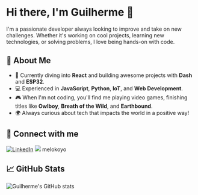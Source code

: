 # Hi there, I'm Guilherme 👋

I'm a passionate developer always looking to improve and take on new challenges. Whether it's working on cool projects, learning new technologies, or solving problems, I love being hands-on with code.

## 🚀 About Me

- 🌱 Currently diving into **React** and building awesome projects with **Dash** and **ESP32**.
- 💻 Experienced in **JavaScript**, **Python**, **IoT**, and **Web Development**.
- 🎮 When I'm not coding, you'll find me playing video games, finishing titles like **Owlboy**, **Breath of the Wild**, and **Earthbound**.
- 🌍 Always curious about tech that impacts the world in a positive way!

## 🔗 Connect with me

[![LinkedIn](https://img.shields.io/badge/LinkedIn-blue?style=for-the-badge&logo=linkedin&logoColor=white)](https://www.linkedin.com/in/guilherme-melo-b469a92b5/)
<img src="https://img.shields.io/badge/Discord-7289DA?style=for-the-badge&logo=discord&logoColor=white"/> melokoyo

## 📈 GitHub Stats

![Guilherme's GitHub stats](https://github-readme-stats.vercel.app/api?username=gmelo21&show_icons=true&theme=radical)
